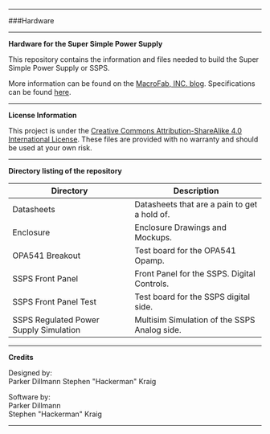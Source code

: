 ***
###Hardware
***
**Hardware for the Super Simple Power Supply**

This repository contains the information and files needed to build the Super Simple Power Supply or SSPS. 

More information can be found on the [MacroFab, INC. blog](https://macrofab.com/blog/tag/ssps/). Specifications can be found [here](https://macrofab.com/blog/super-simple-power-supply-ssps-design-part-1/).

***
**License Information**

This project is under the [Creative Commons Attribution-ShareAlike 4.0 International License](LICENSE.md). These files are provided with no warranty and should be used at your own risk. 

***
**Directory listing of the repository**

| Directory | Description |
|---|---|
| Datasheets |  Datasheets that are a pain to get a hold of. |
| Enclosure | Enclosure Drawings and Mockups. | 
| OPA541 Breakout | Test board for the OPA541 Opamp. |
| SSPS Front Panel | Front Panel for the SSPS. Digital Controls. |
| SSPS Front Panel Test | Test board for the SSPS digital side. |
| SSPS Regulated Power Supply Simulation | Multisim Simulation of the SSPS Analog side. |

***
**Credits**

Designed by:   
Parker Dillmann 
Stephen "Hackerman" Kraig 

Software by:   
Parker Dillmann  
Stephen "Hackerman" Kraig 

***